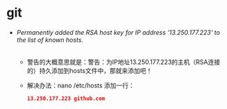 # git

- ###### Permanently added the RSA host key for IP address '13.250.177.223' to the list of known hosts.

	- 警告的大概意思就是：警告：为IP地址13.250.177.223的主机（RSA连接的）持久添加到hosts文件中，那就来添加吧！

	- 解决办法：nano /etc/hosts 添加一行：

		```json
		13.250.177.223 github.com
		```

